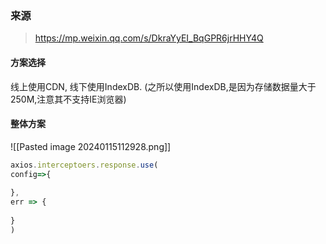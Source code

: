 ### 来源
> https://mp.weixin.qq.com/s/DkraYyEI_BqGPR6jrHHY4Q


#### 方案选择
线上使用CDN, 线下使用IndexDB. (之所以使用IndexDB,是因为存储数据量大于250M,注意其不支持IE浏览器)


#### 整体方案
![[Pasted image 20240115112928.png]]




```js
axios.interceptoers.response.use(
config=>{
	
}, 
err => {
	
}
)
```

